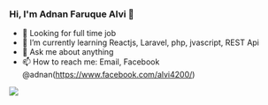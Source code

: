 ### Hi, I'm Adnan Faruque Alvi 👋

- 🔭 Looking for full time job
- 🌱 I’m currently learning Reactjs, Laravel, php, jvascript, REST Api
- 💬 Ask me about anything
- 📫 How to reach me: Email, Facebook @adnan(https://www.facebook.com/alvi4200/)


<img src="https://github-readme-stats.vercel.app/api?username=adnan614&&show_icons=true&title_color=ffffff&icon_color=bb2acf&text_color=daf7dc&bg_color=191919">
